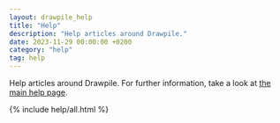```yaml
---
layout: drawpile_help
title: "Help"
description: "Help articles around Drawpile."
date: 2023-11-29 00:00:00 +0200
category: "help"
tag: help
---
```


Help articles around Drawpile. For further information, take a look at [the main help page](https://drawpile.net/help/).

{% include help/all.html %}
